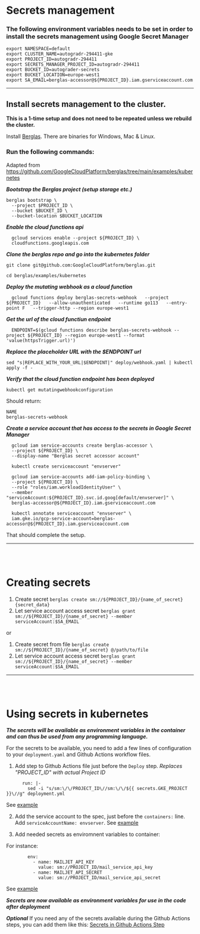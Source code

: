 # Secrets management

### The following environment variables needs to be set in order to install the secrets management using Google Secret Manager

```
export NAMESPACE=default
export CLUSTER_NAME=autogradr-294411-gke
export PROJECT_ID=autogradr-294411
export SECRETS_MANAGER_PROJECT_ID=autogradr-294411
export BUCKET_ID=autograder-secrets
export BUCKET_LOCATION=europe-west1
export SA_EMAIL=berglas-accessor@${PROJECT_ID}.iam.gserviceaccount.com
```

---

## Install secrets management to the cluster.
**This is a 1-time setup and does not need to be repeated unless we rebuild the cluster.**


Install [Berglas](https://github.com/GoogleCloudPlatform/berglas). There are binaries for Windows, Mac & Linux.

### Run the following commands:

Adapted from https://github.com/GoogleCloudPlatform/berglas/tree/main/examples/kubernetes

***Bootstrap the Berglas project (setup storage etc.)***
```
berglas bootstrap \
  --project $PROJECT_ID \
  --bucket $BUCKET_ID \
  --bucket-location $BUCKET_LOCATION
```

***Enable the cloud functions api***
```
  gcloud services enable --project ${PROJECT_ID} \
  cloudfunctions.googleapis.com
```

***Clone the berglas repo and go into the kubernetes folder***
 ```
 git clone git@github.com:GoogleCloudPlatform/berglas.git

 cd berglas/examples/kubernetes
```

***Deploy the mutating webhook as a cloud function***
```
  gcloud functions deploy berglas-secrets-webhook   --project ${PROJECT_ID}   --allow-unauthenticated   --runtime go113   --entry-point F   --trigger-http --region europe-west1
```

***Get the url of the cloud functiun endpoint***
```
  ENDPOINT=$(gcloud functions describe berglas-secrets-webhook --project ${PROJECT_ID} --region europe-west1 --format 'value(httpsTrigger.url)')
```
***Replace the placeholder URL with the $ENDPOINT url***
```
sed "s|REPLACE_WITH_YOUR_URL|$ENDPOINT|" deploy/webhook.yaml | kubectl apply -f -
```

***Verify that the cloud function endpoint has been deployed***
```
kubectl get mutatingwebhookconfiguration
```
Should return:
```
NAME
berglas-secrets-webhook
```

***Create a service account that has access to the secrets in Google Secret Manager***

```
  gcloud iam service-accounts create berglas-accessor \
  --project ${PROJECT_ID} \
  --display-name "Berglas secret accessor account"
```

```
  kubectl create serviceaccount "envserver"
```

```
  gcloud iam service-accounts add-iam-policy-binding \
  --project ${PROJECT_ID} \
  --role "roles/iam.workloadIdentityUser" \
  --member "serviceAccount:${PROJECT_ID}.svc.id.goog[default/envserver]" \
  berglas-accessor@${PROJECT_ID}.iam.gserviceaccount.com
```

```
  kubectl annotate serviceaccount "envserver" \
  iam.gke.io/gcp-service-account=berglas-accessor@${PROJECT_ID}.iam.gserviceaccount.com
```
That should complete the setup.

---
<br />
<br />

# Creating secrets

1. Create secret
`berglas create sm://${PROJECT_ID}/{name_of_secret} {secret_data}`
2. Let service account access secret
`berglas grant sm://${PROJECT_ID}/{name_of_secret} --member serviceAccount:$SA_EMAIL`

or 

1. Create secret from file
`berglas create sm://${PROJECT_ID}/{name_of_secret} @/path/to/file`
2. Let service account access secret
`berglas grant sm://${PROJECT_ID}/{name_of_secret} --member serviceAccount:$SA_EMAIL`

---
<br />
<br />

# Using secrets in kubernetes

***The secrets will be available as environment variables in the container and can thus be used from any programming language.***

For the secrets to be available, you need to add a few lines of configuration to your  `deployment.yaml` and Github Actions workflow files.

1. Add step to Github Actions file just before the `Deploy` step. *Replaces "PROJECT_ID" with actual Project ID*
```    - name: Add to project_id secrets management
      run: |-
        sed -i "s/sm:\/\/PROJECT_ID\//sm:\/\/${{ secrets.GKE_PROJECT }}\//g" deployment.yml
``` 
  See [example](https://github.com/Autogradr/mail-service/blob/20f680106c81e4c4961eb34f9b5bd9a6e7e9d34d/.github/workflows/mail-service.yml#L120)

2. Add the service account to the spec, just before the `containers:` line.
Add `serviceAccountName: envserver`. See [example](https://github.com/Autogradr/mail-service/blob/c5a35922d3f7d5c5d94dd8bb7b97844d50e0576a/deployment.yml#L20)

3. Add needed secrets as enviromnent variables to container:

For instance: 
  ```
          env:
            - name: MAILJET_API_KEY
              value: sm://PROJECT_ID/mail_service_api_key
            - name: MAILJET_API_SECRET
              value: sm://PROJECT_ID/mail_service_api_secret
  ``` 
  See [example](https://github.com/Autogradr/mail-service/blob/c5a35922d3f7d5c5d94dd8bb7b97844d50e0576a/deployment.yml#L25)


***Secrets are now available as environment variables for use in the code after deployment***

***Optional***
If you need any of the secrets available during the Github Actions steps, you can add them like this: [Secrets in Github Actions Step](https://github.com/Autogradr/mail-service/blob/20f680106c81e4c4961eb34f9b5bd9a6e7e9d34d/.github/workflows/mail-service.yml#L47)
